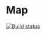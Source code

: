 # Map

[![Build status](https://ci.appveyor.com/api/projects/status/4tofxn2yi5u2c74c?svg=true)](https://ci.appveyor.com/project/lan-mak/map)
